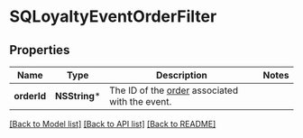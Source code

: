 # SQLoyaltyEventOrderFilter

## Properties
Name | Type | Description | Notes
------------ | ------------- | ------------- | -------------
**orderId** | **NSString*** | The ID of the [order](https://developer.squareup.com/reference/square_2023-10-18/objects/Order) associated with the event. | 

[[Back to Model list]](../README.md#documentation-for-models) [[Back to API list]](../README.md#documentation-for-api-endpoints) [[Back to README]](../README.md)



